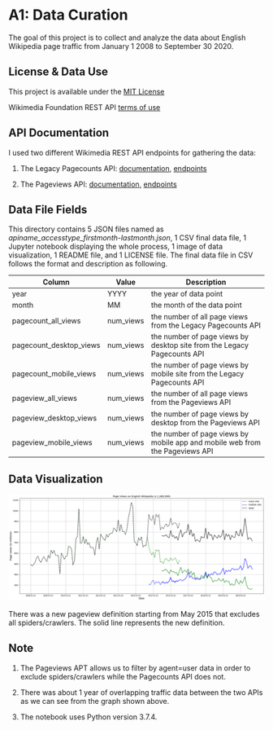 # A1: Data Curation 
The goal of this project is to collect and analyze the data about English Wikipedia page traffic from January 1 2008 to September 30 2020.

## License & Data Use
This project is available under the [MIT License](https://github.com/mshhh/data-512/blob/main/data-512-a1/LICENSE)

Wikimedia Foundation REST API [terms of use](https://www.mediawiki.org/wiki/Wikimedia_REST_API#Terms_and_conditions)

## API Documentation 
I used two different Wikimedia REST API endpoints for gathering the data:

1. The Legacy Pagecounts API: [documentation](https://wikitech.wikimedia.org/wiki/Analytics/AQS/Legacy_Pagecounts), [endpoints](https://wikimedia.org/api/rest_v1/#/Pagecounts_data_(legacy)/get_metrics_legacy_pagecounts_aggregate_project_access_site_granularity_start_end)

2. The Pageviews API: [documentation](https://wikitech.wikimedia.org/wiki/Analytics/AQS/Pageviews), [endpoints](https://wikimedia.org/api/rest_v1/#/Pageviews_data/get_metrics_pageviews_aggregate_project_access_agent_granularity_start_end)

## Data File Fields
This directory contains 5 JSON files named as *apiname_accesstype_firstmonth-lastmonth.json*, 1 CSV final data file, 1 Jupyter notebook displaying the whole process, 1 image of data visualization, 1 README file, and 1 LICENSE file. The final data file in CSV follows the format and description as following. 

| Column       | Value         |  Description        | 
| ------------- |-------------|-------------|
| year      | YYYY | the year of data point|
| month      | MM      | the month of the data point|
| pagecount_all_views | num_views      |the number of all page views from the Legacy Pagecounts API|
| pagecount_desktop_views | num_views      |the number of page views by desktop site from the Legacy Pagecounts API |
| pagecount_mobile_views | num_views      | the number of page views by mobile site from the Legacy Pagecounts API|
| pageview_all_views | num_views      |the number of all page views from the Pageviews API |
| pageview_desktop_views | num_views      | the number of page views by desktop from the Pageviews API|
| pageview_mobile_views | num_views      |the number of page views by mobile app and mobile web from the Pageviews API |

## Data Visualization
![](https://github.com/mshhh/data-512/blob/main/data-512-a1/en-wikipedia_traffic_200801-202009.png)

There was a new pageview definition starting from May 2015 that excludes all spiders/crawlers. The solid line represents the new definition.

## Note
1. The Pageviews APT allows us to filter by agent=user data in order to exclude spiders/crawlers while the Pagecounts API does not.

2. There was about 1 year of overlapping traffic data between the two APIs as we can see from the graph shown above.

3. The notebook uses Python version 3.7.4.

